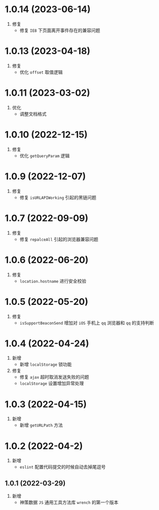 # 1.0.14 (2023-06-14)
1.  修复
     - 修复 `IE8` 下页面离开事件存在的兼容问题

# 1.0.13 (2023-04-18)
1.  修复
     - 优化 `offset` 取值逻辑

# 1.0.11 (2023-03-02)
1.  优化
     - 调整文档格式

# 1.0.10 (2022-12-15)
1.  修复
     - 优化 `getQueryParam` 逻辑

# 1.0.9 (2022-12-07)
1.  修复
     - 修复 `isURLAPIWorking` 引起的黑链问题

# 1.0.7 (2022-09-09)
1.  修复
     - 修复 `repalceAll` 引起的浏览器兼容问题

# 1.0.6 (2022-06-20)
1.  修复
     - `location.hostname` 进行安全校验

# 1.0.5 (2022-05-20)
1.  修复
     - `isSupportBeaconSend` 增加对 `iOS` 手机上 `qq` 浏览器和 `qq` 的支持判断

# 1.0.4 (2022-04-24)
1.  新增
     - 新增 `localStorage` 锁功能
2. 修复
     - 修复 `ajax` 超时取消发送失败的问题
     - `localStorage` 设置增加异常处理

# 1.0.3 (2022-04-15)
1.  新增
    - 新增 `getURLPath` 方法

# 1.0.2 (2022-04-2)
1.  新增
    - `eslint` 配置代码提交的时候自动去掉尾逗号

## 1.0.1 (2022-03-29)
1.  新增
    - 神策数据 `JS` 通用工具方法库 `wrench` 的第一个版本
